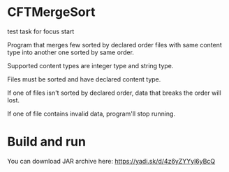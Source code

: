 # CFTMergeSort
test task for focus start

Program that merges few sorted by declared order files with same content type into another one sorted by same order.

Supported content types are integer type and string type. 

Files must be sorted and have declared content type. 

If one of files isn't sorted by declared order, data that breaks the order will lost. 

If one of file contains invalid data, program'll stop running.

# Build and run

You can download JAR archive here: https://yadi.sk/d/4z6yZYYyl6yBcQ
